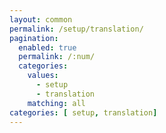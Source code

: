 ```yaml
---
layout: common
permalink: /setup/translation/
pagination: 
  enabled: true
  permalink: /:num/
  categories:
    values:
      - setup
      - translation
    matching: all
categories: [ setup, translation]
---
```


